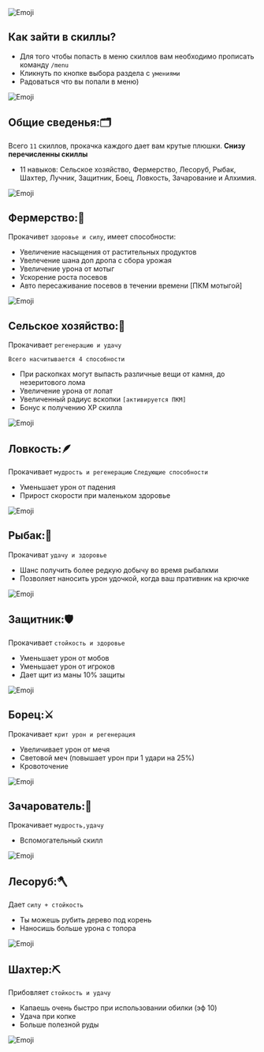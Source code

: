 <img src="/skmenus.webp" alt="Emoji">

## Как зайти в скиллы?

* Для того чтобы попасть в меню скиллов вам необходимо прописать команду `/menu`
* Кликнуть по кнопке выбора раздела с `умениями`
* Радоваться что вы попали в меню)

<img src="/line2.webp" alt="Emoji">

## Общие сведенья:🗂️
Всего `11` скиллов, прокачка каждого дает вам крутые плюшки. **Снизу перечисленны скиллы**

* 11 навыков: Сельское хозяйство, Фермерство, Лесоруб, Рыбак, Шахтер, Лучник, Защитник, Боец, Ловкость, Зачарование и Алхимия.

<img src="/line1.webp" alt="Emoji">

## Фермерство:🐽
Прокачивет `здоровье и силу`, имеет способности:

* Увеличение насыщения от растительных продуктов
* Увелечение шана доп дропа с сбора урожая
* Увеличение урона от мотыг
* Ускорение роста посевов
* Авто пересаживание посевов в течении времени [ПКМ мотыгой]

<img src="/line2.webp" alt="Emoji">

## Сельское хозяйство:🪻
Прокачивает `регенерацию и удачу`

`Всего насчитывается 4 способности`
* При раскопках могут выпасть различные вещи от камня, до незеритового лома
* Увеличение урона от лопат
* Увеличенный радиус вскопки `[активируется ПКМ]`
* Бонус к получению XP скилла

<img src="/line1.webp" alt="Emoji">

## Ловкость:🪶
Прокачивает `мудрость и регенерацию`
`Следующие способности`
* Уменьшает урон от падения
* Прирост скорости при маленьком здоровье

<img src="/line2.webp" alt="Emoji">

## Рыбак:🎣

Прокачиват `удачу и здоровье`
* Шанс получить более редкую добычу во время рыбалкми
* Позволяет наносить урон удочкой, когда ваш пративник на крючке

<img src="/line1.webp" alt="Emoji">

## Защитник:🛡️
Прокачивает `стойкость и здоровье`
* Уменьшает урон от мобов
* Уменьшает урон от игроков
* Дает щит из маны 10% защиты

<img src="/line2.webp" alt="Emoji">

## Борец:⚔️
Прокачивает `крит урон и регенерация`
* Увеличивает урон от мечя
* Световой меч (повышает урон при 1 удари на 25%)
* Кровоточение

<img src="/line1.webp" alt="Emoji">

## Зачарователь:📖
Прокачивает `мудрость,удачу`
* Вспомогательный скилл 

<img src="/line2.webp" alt="Emoji">

## Лесоруб:🪓
Дает `силу + стойкость`
* Ты можешь рубить дерево под корень
* Наносишь больше урона с топора

<img src="/line1.webp" alt="Emoji">

## Шахтер:⛏️
Прибовляет `стойкость и удачу`
* Капаешь очень быстро при использовании обилки (эф 10)
* Удача при копке
* Больше полезной руды

<img src="/line2.webp" alt="Emoji">